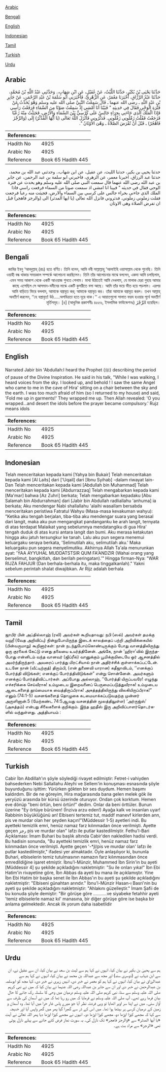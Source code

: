 [Arabic](#arabic)

[Bengali](#bengali)

[English](#english)

[Indonesian](#indonesian)

[Tamil](#tamil)

[Turkish](#turkish)

[Urdu](#urdu)

## Arabic


<div dir="rtl" lang="ar" style={{fontSize:'larger',backgroundColor:'#f8f9fa',padding:20}}>
حَدَّثَنَا يَحْيَى بْنُ بُكَيْرٍ، حَدَّثَنَا اللَّيْثُ، عَنْ عُقَيْلٍ، عَنِ ابْنِ شِهَابٍ،‏.‏ وَحَدَّثَنِي عَبْدُ اللَّهِ بْنُ مُحَمَّدٍ، حَدَّثَنَا عَبْدُ الرَّزَّاقِ، أَخْبَرَنَا مَعْمَرٌ، عَنِ الزُّهْرِيِّ، فَأَخْبَرَنِي أَبُو سَلَمَةَ بْنُ عَبْدِ الرَّحْمَنِ، عَنْ جَابِرِ بْنِ عَبْدِ اللَّهِ ـ رضى الله عنهما ـ قَالَ سَمِعْتُ النَّبِيَّ صلى الله عليه وسلم وَهْوَ يُحَدِّثُ عَنْ فَتْرَةِ الْوَحْىِ فَقَالَ فِي حَدِيثِهِ ‏"‏ فَبَيْنَا أَنَا أَمْشِي إِذْ سَمِعْتُ صَوْتًا مِنَ السَّمَاءِ فَرَفَعْتُ رَأْسِي فَإِذَا الْمَلَكُ الَّذِي جَاءَنِي بِحِرَاءٍ جَالِسٌ عَلَى كُرْسِيٍّ بَيْنَ السَّمَاءِ وَالأَرْضِ، فَجَئِثْتُ مِنْهُ رُعْبًا فَرَجَعْتُ فَقُلْتُ زَمِّلُونِي زَمِّلُونِي‏.‏ فَدَثَّرُونِي فَأَنْزَلَ اللَّهُ تَعَالَى ‏(‏يَا أَيُّهَا الْمُدَّثِّرُ‏)‏ إِلَى ‏(‏وَالرِّجْزَ فَاهْجُرْ‏)‏ ـ قَبْلَ أَنْ تُفْرَضَ الصَّلاَةُ ـ وَهْىَ الأَوْثَانُ ‏"‏‏.‏
</div>
<div style={{backgroundColor:'#f8f9fa',padding:20, marginBottom: 10}}><table> <thead> <tr> <th>References:</th> <th></th> </tr> </thead> <tbody><tr><td>Hadith No</td><td>4925</td></tr><tr><td>Arabic No</td><td>4925</td></tr><tr><td>Reference</td><td>Book 65 Hadith 445</td></tr></tbody></table></div>


<div dir="rtl" lang="ar" style={{fontSize:'larger',backgroundColor:'#f8f9fa',padding:20}}>
حدثنا يحيى بن بكير، حدثنا الليث، عن عقيل، عن ابن شهاب،. وحدثني عبد الله بن محمد، حدثنا عبد الرزاق، اخبرنا معمر، عن الزهري، فاخبرني ابو سلمة بن عبد الرحمن، عن جابر بن عبد الله رضى الله عنهما قال سمعت النبي صلى الله عليه وسلم وهو يحدث عن فترة الوحى فقال في حديثه " فبينا انا امشي اذ سمعت صوتا من السماء فرفعت راسي فاذا الملك الذي جاءني بحراء جالس على كرسي بين السماء والارض، فجيثت منه رعبا فرجعت فقلت زملوني زملوني. فدثروني فانزل الله تعالى (يا ايها المدثر) الى (والرجز فاهجر) قبل ان تفرض الصلاة وهى الاوثان
</div>
<div style={{backgroundColor:'#f8f9fa',padding:20, marginBottom: 10}}><table> <thead> <tr> <th>References:</th> <th></th> </tr> </thead> <tbody><tr><td>Hadith No</td><td>4925</td></tr><tr><td>Arabic No</td><td>4925</td></tr><tr><td>Reference</td><td>Book 65 Hadith 445</td></tr></tbody></table></div>

## Bengali


<div dir="rtl" lang="bn" style={{fontSize:'larger',backgroundColor:'#f8f9fa',padding:20}}>
জাবির ইবনু ‘আবদুল্লাহ্ (রাঃ) হতে বর্ণিত। তিনি বলেন, আমি নবী সাল্লাল্লাহু ‘আলাইহি ওয়াসাল্লাম থেকে শুনেছি। তিনি ওয়াহী বন্ধ থাকার সময়কাল সম্পর্কে আলোচনা করছিলেন। তিনি তাঁর আলোচনার মাঝে বললেন, একদা আমি চলছিলাম, এমন সময় আকাশ থেকে একটি আওয়াজ শুনতে পেলাম। মাথা উঠাতেই আমি দেখলাম, যে মালাক হেরা গুহায় আমার কাছে এসেছিল সে আসমান-যমীনের মাঝে একটি কুসরীতে বসা আছে। আমি তাঁর ভয়ে ভীত হয়ে পড়লাম। এরপর আমি বাড়িতে ফিরে বললাম, আমাকে বস্ত্রাবৃত কর; আমাকে বস্ত্রাবৃত কর। তাঁরা আমাকে বস্ত্রাবৃত করল। তখন আল্লাহ্ অবতীর্ণ করলেন, ‘‘হে বস্ত্রাবৃত! উঠ.....অপবিত্রতা হতে দূরে থাক।’’ এ আয়াতগুলো সালাত ফরয হওয়ার পূর্বে অবতীর্ণ হয়েছিল। الرِّجْزَ মূর্তিসমূহ। [৪] (আধুনিক প্রকাশনীঃ ৪৫৫৬, ইসলামিক ফাউন্ডেশনঃ)
</div>
<div style={{backgroundColor:'#f8f9fa',padding:20, marginBottom: 10}}><table> <thead> <tr> <th>References:</th> <th></th> </tr> </thead> <tbody><tr><td>Hadith No</td><td>4925</td></tr><tr><td>Arabic No</td><td>4925</td></tr><tr><td>Reference</td><td>Book 65 Hadith 445</td></tr></tbody></table></div>

## English


<div dir="ltr" lang="en" style={{fontSize:'larger',backgroundColor:'#f8f9fa',padding:20}}>
Narrated Jabir bin 'Abdullah:I heard the Prophet (ﷺ) describing the period of pause of the Divine Inspiration. He said in his talk, "While I was walking, I heard voices from the sky. I looked up, and behold ! I saw the same Angel who came to me in the cave of Hira' sitting on a chair between the sky and the earth. I was too much afraid of him (so I returned to my house) and said, 'Fold me up in garments!' They wrapped me up. Then Allah revealed: 'O you wrapped...and desert the idols before the prayer became compulsory.' Rujz means idols
</div>
<div style={{backgroundColor:'#f8f9fa',padding:20, marginBottom: 10}}><table> <thead> <tr> <th>References:</th> <th></th> </tr> </thead> <tbody><tr><td>Hadith No</td><td>4925</td></tr><tr><td>Arabic No</td><td>4925</td></tr><tr><td>Reference</td><td>Book 65 Hadith 445</td></tr></tbody></table></div>

## Indonesian


<div dir="ltr" lang="id" style={{fontSize:'larger',backgroundColor:'#f8f9fa',padding:20}}>
Telah menceritakan kepada kami [Yahya bin Bukair] Telah menceritakan kepada kami [Al Laits] dari ['Uqail] dari [Ibnu Syihab] -dalam riwayat lain- Dan Telah menceritakan kepada kami [Abdullah bin Muhammad] Telah menceritakan kepada kami [Abdurrazzaq] Telah mengabarkan kepada kami [Ma'mar] bahwa [Az Zuhri] berkata; Telah mengabarkan kepadaku [Abu Salamah bin Abdurrahman] dari [Jabir bin Abdullah radliallahu 'anhuma] ia berkata; Aku mendengar Nabi shallallahu 'alaihi wasallam bersabda menceritakan peristiwa Fatratul Wahyu (Masa-masa kevakuman wahyu): "Ketika aku tengah berjalan, tiba-tiba aku mendengar suara yang berasal dari langit, maka aku pun mengangkat pandanganku ke arah langit, ternyata di atas terdapat Malaikat yang sebelumnya mendatangiku di gua Hira' tengah duduk di atas kursi antara langit dan bumi. Aku merasa ketakutan hingga aku jatuh tersungkur ke tanah. Lalu aku pun segera menemui keluargaku seraya berkata, 'Selimutilah aku, selimutilah aku.' Maka keluargaku pun segera menyelimutiku. Akhirnya Allah Ta'ala menurunkan ayat: 'YAA AYYUHAL MUDDATSTSIR QUM FA'ANDZIR (Wahai orang yang berselimut, bangkitlah, dan berilah peringatan).'" Hingga firman-Nya: "WAR RIJZA FAHJUR (Dan berhala-berhala itu, maka tinggalkanlah)." Yakni sebelum perintah shalat diwajibkan. Ar Rijz adalah berhala
</div>
<div style={{backgroundColor:'#f8f9fa',padding:20, marginBottom: 10}}><table> <thead> <tr> <th>References:</th> <th></th> </tr> </thead> <tbody><tr><td>Hadith No</td><td>4925</td></tr><tr><td>Arabic No</td><td>4925</td></tr><tr><td>Reference</td><td>Book 65 Hadith 445</td></tr></tbody></table></div>

## Tamil


<div dir="ltr" lang="ta" style={{fontSize:'larger',backgroundColor:'#f8f9fa',padding:20}}>
ஜாபிர் பின் அப்தில்லாஹ் (ரலி) அவர்கள் கூறியதாவது: நபி (ஸல்) அவர்கள் தமக்கு வஹீ (வேத அறிவிப்பு) நின்றுபோயிருந்த இடைக் காலத்தைப் பற்றி அறிவிக்கையில் (பின்வருமாறு) கூறினார்கள்: நான் நடந்துபோய்கொண்டிருக்கும் போது வானத்திலிருந்து ஒரு குரலைக் கேட்டு எனது தலையை உயர்த்தினேன். அங்கே, நான் ‘ஹிரா’வில் இருந்தபோது என்னிடம் வந்த வானவர் (ஜிப்ரீல்) வானுக்கும் பூமிக்குமிடையே ஓர் ஆசனத்தில் அமர்ந்திருந்தார். அவரைப் பார்த்து மிரட்சியால் நான் அதிர்ச்சிக் குள்ளாக்கப்பட்டேன். உடனே நான் (வீட்டிற்குத்) திரும்பி, (என் துணைவி யாரான) கதீஜாவிடம், ‘‘எனக்குப் போர்த்தி விடுங்கள்; எனக்குப் போர்த்திவிடுங்கள்” என்று சொன்னேன். அவர்களும் எனக்குப் போர்த்திவிட்டார்கள். அப்போது அல்லாஹ், ‘‘போர்த்தி யிருப்பவரே! எழுந்து எச்சரிக்கை செய்வீராக! உம்முடைய இறைவனைப் பெருமைப்படுத்துவீராக! உம்முடைய ஆடைகளைத் தூய்மையாக வைத்திருப்பீராக! அசுத்தத்திலிருந்து விலகியிருப்பீராக!” எனும் (74:1-5) வசனங்களைத் தொழுகை கடமையாக்கப்படுவதற்கு முன்னர் அருளினான்.5 (மேற்கண்ட 74:5ஆவது வசனத்தின் மூலத்திலுள்ள) ‘அர்ருஜ்ஸ்’ (அசுத்தம்) என்பது சிலைகளைக் குறிக்கும். இந்த ஹதீஸ் இரு அறிவிப்பாளர்தொடர்களில் வந்துள்ளது. அத்தியாயம் :
</div>
<div style={{backgroundColor:'#f8f9fa',padding:20, marginBottom: 10}}><table> <thead> <tr> <th>References:</th> <th></th> </tr> </thead> <tbody><tr><td>Hadith No</td><td>4925</td></tr><tr><td>Arabic No</td><td>4925</td></tr><tr><td>Reference</td><td>Book 65 Hadith 445</td></tr></tbody></table></div>

## Turkish


<div dir="ltr" lang="tr" style={{fontSize:'larger',backgroundColor:'#f8f9fa',padding:20}}>
Cabir İbn Abdillah'ın şöyle söylediği rivayet edilmiştir: Fetret-i vahiyden bahsederken Nebi Sallallahu Aleyhi ve Sellem'in konuşması esnasında şöyle buyurduğunu işittim: Yürürken gökten bir ses duydum. Hemen başımı kaldırdım. Bir de ne göreyim, Hira mağarasında bana gelen melek gök ile yeryüzü arasında bir kürsü üzerinde oturuyor. Ondan çok korktum. Hemen eve dönüp "beni örtün, beni örtün!" dedim. Onlar da beni örttüler. Bunun üzerine "Ey örtüye bürünen! (İnziva arzu eden!) Ayağa kalk ve insanlan uyar! Rabbinin büyüklüğünü an! Elbiseni tertemiz tut, maddf manevf kirlerden ann, pis ve murdar olan her şeyden kaçın!"(Müddessir 1-5) ayetleri indi. Bu ayetteki temizlik emri, henüz namaz farz kılınmadan önce verilmişti. Ayette geçen رجز pis ve murdar olan" lafzı ile putlar kastedilmiştir. Fethu'l-Bari Açıklaması: İmam Buhari bu başlık altında Cabir'den nakledilen hadisi verdi. Bu hadisin sonunda, "Bu ayetteki temizlik emri, henüz namaz farz kılınmadan önce verilmişti. Ayette geçen '-*jl/pis ve murdar olan' lafzı ile putlar kastedilmiştir," ifadesi yer almaktadır. Öyle anlaşılıyor ki, bununla Buhari, elbiselerin temiz tutulmasının namazın farz kılınmasından önce emredildiğine işaret etmiştir. İbnu'l-Münzir, Muhammed İbn Sirin'in bu ayeti [Müddessir 4] şu şekilde açıkladığını nakletmiştir: "Su ile onları yıka!" İbn Ebi Hatim'in rivayetine göre, İbn Abbas da ayeti bu mana ile açıklamıştır. Yine İbn Ebi Hatim bir başka senet ile İbn Abbas'ın bu ayeti şu şekilde açıkladığını nakletmiştir: "Elbiseni günahtan arındır." İbnu'l-Münzir Hasan-ı Basri'nin bu ayeti şu şekilde açıkladığını nakletmiştir: "Ahlakını güzelleştir." İmam Şafii de bu konuda şöyle demiştir: "Bir görüşe göre ...........ve siyabeke fetahhir ayeti 'temiz elbiselerle namaz kıl' manasına, bir diğer görüşe göre ise başka bir anlama gelmektedir. Ancak ilk yorum daha isabetlidir
</div>
<div style={{backgroundColor:'#f8f9fa',padding:20, marginBottom: 10}}><table> <thead> <tr> <th>References:</th> <th></th> </tr> </thead> <tbody><tr><td>Hadith No</td><td>4925</td></tr><tr><td>Arabic No</td><td>4925</td></tr><tr><td>Reference</td><td>Book 65 Hadith 445</td></tr></tbody></table></div>

## Urdu


<div dir="rtl" lang="ur" style={{fontSize:'larger',backgroundColor:'#f8f9fa',padding:20}}>
ہم سے یحییٰ بن بکیر نے بیان کیا، انہوں نے کہا ہم سے لیث بن سعد نے بیان کیا، ان سے عقیل نے، ان سے ابن شہاب نے (دوسری سند) اور مجھ سے عبداللہ بن محمد نے بیان کیا، انہوں نے کہا ہم سے عبدالرزاق نے بیان کیا، انہوں نے کہا ہم کو معمر نے خبر دی، انہیں زہری نے خبر دی، کہا مجھ کو ابوسلمہ بن عبدالرحمٰن نے خبر دی اور ان سے جابر بن عبداللہ رضی اللہ عنہما نے بیان کیا کہ میں نے نبی کریم صلی اللہ علیہ وسلم سے سنا، نبی کریم صلی اللہ علیہ وسلم درمیان میں وحی کا سلسلہ رک جانے کا حال بیان فرما رہے تھے۔ آپ صلی اللہ علیہ وسلم نے فرمایا کہ میں رو رہا تھا کہ میں نے آسمان کی طرف سے آواز سنی۔ میں نے اپنا سر اوپر اٹھایا تو وہی فرشتہ نظر آیا جو میرے پاس غار حرا میں آیا تھا۔ وہ آسمان و زمین کے درمیان کرسی پر بیٹھا ہوا تھا۔ میں اس کے ڈر سے گھبرا گیا پھر میں گھر واپس آیا اور خدیجہ سے کہا کہ مجھے کپڑا اوڑھا دو، مجھے کپڑا اوڑھا دو۔ انہوں نے مجھے کپڑا اوڑھا دیا پھر اللہ تعالیٰ نے آیت «يا أيها المدثر‏» سے «والرجز فاهجر‏» تک نازل کی۔ یہ سورت نماز فرض کئے جانے سے پہلے نازل ہوئی تھی «الرجز‏» سے مراد بت ہے۔
</div>
<div style={{backgroundColor:'#f8f9fa',padding:20, marginBottom: 10}}><table> <thead> <tr> <th>References:</th> <th></th> </tr> </thead> <tbody><tr><td>Hadith No</td><td>4925</td></tr><tr><td>Arabic No</td><td>4925</td></tr><tr><td>Reference</td><td>Book 65 Hadith 445</td></tr></tbody></table></div>